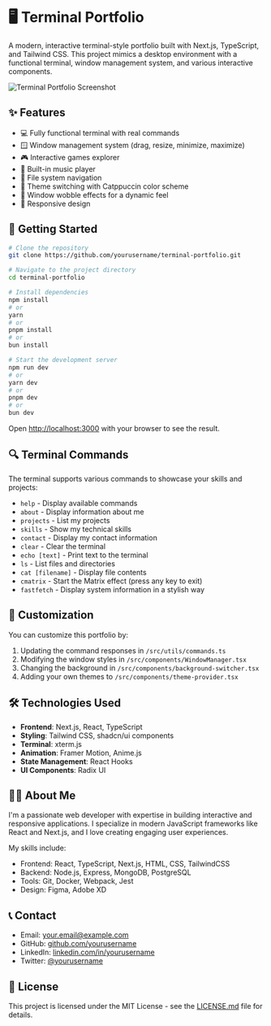 # 🖥️ Terminal Portfolio

A modern, interactive terminal-style portfolio built with Next.js, TypeScript, and Tailwind CSS. This project mimics a desktop environment with a functional terminal, window management system, and various interactive components.

![Terminal Portfolio Screenshot](public/screenshot.png)

## ✨ Features

- 💻 Fully functional terminal with real commands
- 🪟 Window management system (drag, resize, minimize, maximize)
- 🎮 Interactive games explorer
- 🎵 Built-in music player
- 📁 File system navigation
- 🌈 Theme switching with Catppuccin color scheme
- 💫 Window wobble effects for a dynamic feel
- 📱 Responsive design

## 🚀 Getting Started

```bash
# Clone the repository
git clone https://github.com/yourusername/terminal-portfolio.git

# Navigate to the project directory
cd terminal-portfolio

# Install dependencies
npm install
# or
yarn
# or
pnpm install
# or
bun install

# Start the development server
npm run dev
# or
yarn dev
# or
pnpm dev
# or
bun dev
```

Open [http://localhost:3000](http://localhost:3000) with your browser to see the result.

## 🔍 Terminal Commands

The terminal supports various commands to showcase your skills and projects:

- `help` - Display available commands
- `about` - Display information about me
- `projects` - List my projects
- `skills` - Show my technical skills
- `contact` - Display my contact information
- `clear` - Clear the terminal
- `echo [text]` - Print text to the terminal
- `ls` - List files and directories
- `cat [filename]` - Display file contents
- `cmatrix` - Start the Matrix effect (press any key to exit)
- `fastfetch` - Display system information in a stylish way

## 🎨 Customization

You can customize this portfolio by:

1. Updating the command responses in `/src/utils/commands.ts`
2. Modifying the window styles in `/src/components/WindowManager.tsx`
3. Changing the background in `/src/components/background-switcher.tsx`
4. Adding your own themes to `/src/components/theme-provider.tsx`

## 🛠️ Technologies Used

- **Frontend**: Next.js, React, TypeScript
- **Styling**: Tailwind CSS, shadcn/ui components
- **Terminal**: xterm.js
- **Animation**: Framer Motion, Anime.js
- **State Management**: React Hooks
- **UI Components**: Radix UI

## 👨‍💻 About Me

I'm a passionate web developer with expertise in building interactive and responsive applications. I specialize in modern JavaScript frameworks like React and Next.js, and I love creating engaging user experiences.

My skills include:
- Frontend: React, TypeScript, Next.js, HTML, CSS, TailwindCSS
- Backend: Node.js, Express, MongoDB, PostgreSQL
- Tools: Git, Docker, Webpack, Jest
- Design: Figma, Adobe XD

## 📞 Contact

- Email: your.email@example.com
- GitHub: [github.com/yourusername](https://github.com/yourusername)
- LinkedIn: [linkedin.com/in/yourusername](https://linkedin.com/in/yourusername)
- Twitter: [@yourusername](https://twitter.com/yourusername)

## 📄 License

This project is licensed under the MIT License - see the [LICENSE.md](LICENSE.md) file for details.
